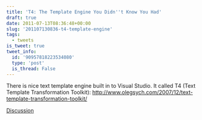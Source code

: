 ```yaml
---
title: 'T4: The Template Engine You Didn''t Know You Had'
draft: true
date: 2011-07-13T08:36:48+00:00
slug: '201107130836-t4-template-engine'
tags:
  - tweets
is_tweet: true
tweet_info:
  id: '90957818223534080'
  type: 'post'
  is_thread: False
---
```




There is nice text template engine built in to Visual Studio. It called T4 (Text Template Transformation Toolkit): <http://www.olegsych.com/2007/12/text-template-transformation-toolkit/>

[Discussion](https://x.com/sytelus/status/90957818223534080)
